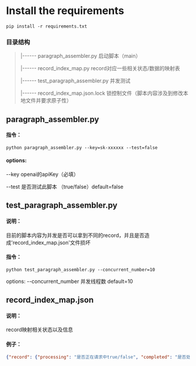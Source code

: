 # Install the requirements
```
pip install -r requirements.txt
```


### 目录结构

> |------ paragraph_assembler.py        启动脚本（main）
> 
> |------ record_index_map.py           record对应一些相关状态/数据的映射表
>
> |------ test_paragraph_assembler.py   并发测试
> 
> |------ record_index_map.json.lock    锁控制文件（脚本内容涉及到修改本地文件并要求原子性）
>

## paragraph_assembler.py

#### 指令：

```shell
python paragraph_assembler.py --key=sk-xxxxxx --test=false
```

#### options:

  --key  openai的apiKey（必填）

  --test 是否测试此脚本 （true/false）default=false


## test_paragraph_assembler.py 

#### 说明：

目前的脚本内容为并发是否可以拿到不同的record，并且是否造成'record_index_map.json'文件损坏

#### 指令：

```shell
python test_paragraph_assembler.py --concurrent_number=10
```
options:
  --concurrent_number 并发线程数 default=10


## record_index_map.json

#### 说明：
record映射相关状态以及信息

#### 例子：
```json
{"record": {"processing": "是否正在请求中true/false", "completed": "是否处理完毕true/false", "index": "对应的dataset index"}, ...}
```
